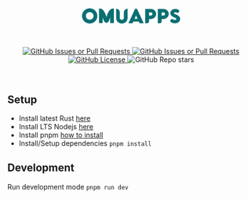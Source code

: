 <br/>
<p align="center">
    <a href="https://omuapps.com">
        <picture>
            <source srcset="./assets/title.svg">
            <img width="200" alt="OMUAPPS" src="./assets/title.svg">
        </picture>
    </a>
</p>
<br/>
<p align="center">
    <a href="https://github.com/OMUAPPS/dashboard/issues">
        <img alt="GitHub Issues or Pull Requests" src="https://img.shields.io/github/issues/OMUAPPS/dashboard">
    </a>
    <a href="https://github.com/OMUAPPS/dashboard/pulls">
        <img alt="GitHub Issues or Pull Requests" src="https://img.shields.io/github/issues-pr/OMUAPPS/dashboard">
    </a>
    <a href="https://github.com/OMUAPPS/dashboard/blob/master/LICENSE">
        <img alt="GitHub License" src="https://img.shields.io/github/license/OMUAPPS/dashboard">
    </a>
    <img alt="GitHub Repo stars" src="https://img.shields.io/github/stars/OMUAPPS/dashboard">
</p>
<br/>

## Setup

- Install latest Rust [here](https://www.rust-lang.org/ja)
- Install LTS Nodejs [here](https://nodejs.org/)
- Install pnpm [how to install](https://pnpm.io/ja/installation)
- Install/Setup dependencies `pnpm install`

## Development

Run development mode `pnpm run dev`
